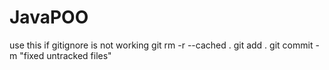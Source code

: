 # JavaPOO

use this if gitignore is not working
git rm -r --cached .
git add .
git commit -m "fixed untracked files"
